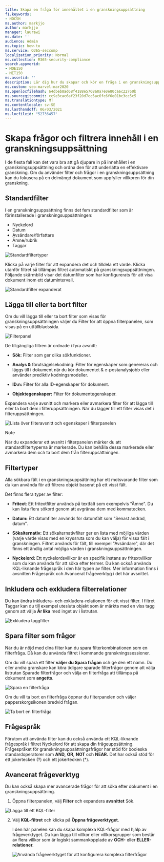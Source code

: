 ```yaml
---
title: Skapa en fråga för innehållet i en granskningsuppsättning
f1.keywords:
- NOCSH
ms.author: markjjo
author: markjjo
manager: laurawi
ms.date: ''
audience: Admin
ms.topic: how-to
ms.service: O365-seccomp
localization_priority: Normal
ms.collection: M365-security-compliance
search.appverid:
- MOE150
- MET150
ms.assetid: ''
description: Lär dig hur du skapar och kör en fråga i en granskningsuppsättning för att ordna innehåll för en effektivare granskning i Advanced eDiscovery ärende.
ms.custom: seo-marvel-mar2020
ms.openlocfilehash: 64dbeb8ad68f4188e5768a0a7e0e80ca6c22760b
ms.sourcegitcommit: cc9e3cac6af23f20d7cc5ac6fc6f6e01bc3cc5c5
ms.translationtype: MT
ms.contentlocale: sv-SE
ms.lasthandoff: 06/03/2021
ms.locfileid: "52736457"
---
```

# <a name="query-and-filter-content-in-a-review-set"></a>Skapa frågor och filtrera innehåll i en granskningsuppsättning

I de flesta fall kan det vara bra att gå djupare in på innehållet i en granskningsuppsättning och ordna den för att underlätta en effektivare granskning. Om du använder filter och frågor i en granskningsuppsättning kan du fokusera på en delmängd dokument som uppfyller villkoren för din granskning.

## <a name="default-filters"></a>Standardfilter

I en granskningsuppsättning finns det fem standardfilter som är förinstallerade i granskningsuppsättningen:

- Nyckelord
- Datum
- Avsändare/författare
- Ämne/rubrik
- Taggar

![Standardfiltertyper](../media/DefaultFilterTypes.png)

Klicka på varje filter för att expandera det och tilldela ett värde. Klicka utanför filtret så tillämpas filtret automatiskt på granskningsuppsättningen. Följande skärmbild visar det datumfilter som har konfigurerats för att visa dokument inom ett datumintervall.

![Standardfilter expanderat](../media/ExpandedFilter.png)

## <a name="add-or-remove-filters"></a>Lägga till eller ta bort filter

Om du vill lägga till eller ta  bort filter som visas för granskningsuppsättningen väljer du Filter för att öppna filterpanelen, som visas på en utfällbladssida. 

![Filterpanel](../media/FilterPanel.png)

De tillgängliga filtren är ordnade i fyra avsnitt:

- **Sök:** Filter som ger olika sökfunktioner.

- **Analys &** förutsägelsekodning: Filter för egenskaper som genereras och läggs till i dokument när du kör dokumentet & e-postanalysjobb eller använder prediktiv kodningsmodeller. 

- **ID:n:** Filter för alla ID-egenskaper för dokument.

- **Objektegenskaper:** Filter för dokumentegenskaper. 

Expandera varje avsnitt och markera eller avmarkera filter för att lägga till eller ta bort dem i filteruppsättningen. När du lägger till ett filter visas det i filteruppsättningen. 

![Lista över filteravsnitt och egenskaper i filterpanelen](../media/FilterPanel2.png)

> [!NOTE]
> När du expanderar ett avsnitt i filterpanelen märker du att standardfiltertyperna är markerade. Du kan behålla dessa markerade eller avmarkera dem och ta bort dem från filteruppsättningen. 

## <a name="filter-types"></a>Filtertyper

Alla sökbara fält i en granskningsuppsättning har ett motsvarande filter som du kan använda för att filtrera objekt baserat på ett visst fält.

Det finns flera typer av filter:

- **Fritext**: Ett fritextfilter används på textfält som exempelvis "Ämne". Du kan lista flera sökord genom att avgränsa dem med kommatecken.

- **Datum:** Ett datumfilter används för datumfält som "Senast ändrad, datum".

- **Sökalternativ:** Ett sökalternativfilter ger en lista med möjliga värden (varje värde visas med en kryssruta som du kan välja) för vissa fält i granskningen. Filtret används för fält, till exempel "Avsändare", där det finns ett ändlig antal möjliga värden i granskningsuppsättningen.

- **Nyckelord:** Ett nyckelordsvillkor är en specifik instans av fritextvillkor som du kan använda för att söka efter termer. Du kan också använda KQL-liknande frågespråk i den här typen av filter. Mer information finns i avsnitten Frågespråk och Avancerat frågeverktyg i det här avsnittet.

## <a name="include-and-exclude-filter-relationships"></a>Inkludera och exkludera filterrelationer

Du kan ändra inkludera- och exkludera-relationen för ett visst filter. I filtret Taggar kan du till exempel utesluta objekt som är märkta med en viss tagg genom att välja **Är lika** med inget av i listrutan. 

![Exkludera taggfilter](../media/TagFilterExclude.png)

## <a name="save-filters-as-queries"></a>Spara filter som frågor

När du är nöjd med dina filter kan du spara filterkombinationen som en filterfråga. Då kan du använda filtret i kommande granskningssessioner.

Om du vill spara ett filter **väljer du Spara frågan** och ge den ett namn. Du eller andra granskare kan köra tidigare sparade filterfrågor genom att välja listrutan Sparade filterfrågor och välja en filterfråga att tillämpa på dokument som **angetts.** 

![Spara en filterfråga](../media/SaveFilterQuery.png)

Om du vill ta bort en filterfråga öppnar du filterpanelen och väljer papperskorgsikonen bredvid frågan.

![Ta bort en filterfråga](../media/DeleteFilterQuery.png)

## <a name="query-language"></a>Frågespråk

Förutom att använda filter kan du också använda ett KQL-liknande frågespråk i filtret Nyckelord för att skapa din frågeuppsättning. Frågespråket för granskningsuppsättningsfrågor har stöd för booleska standardoperatorer som **AND,** **OR,** **NOT** och **NEAR.** Det har också stöd för ett jokertecken (?) och ett jokertecken (*).

## <a name="advanced-query-builder"></a>Avancerat frågeverktyg

Du kan också skapa mer avancerade frågor för att söka efter dokument i en granskningsuppsättning.

1. Öppna filterpanelen, välj **Filter** och expandera **avsnittet** Sök.

  ![Lägga till ett KQL-filter](../media/AddKQLFilter.png)

2. Välj **KQL-filtret** och klicka på **Öppna frågeverktyget**.

   I den här panelen kan du skapa komplexa KQL-frågor med hjälp av frågeverktyget. Du kan lägga till villkor eller villkorsgrupper som består av flera villkor som är logiskt sammankopplade av **OCH-** eller **ELLER-relationer.**

   ![Använda frågeverktyget för att konfigurera komplexa filterfrågor](../media/ComplexQuery.png)
